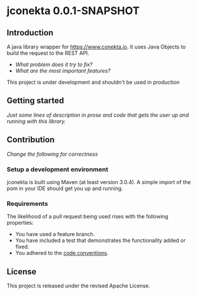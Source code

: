 # jconekta   0.0.1-SNAPSHOT
## Introduction
A java library wrapper for https://www.conekta.io. It uses Java Objects to build the request to the REST API.

- *What problem does it try to fix?*
- *What are the most important features?*

This project is under development and shouldn't be used in production

## Getting started
*Just some lines of description in prose and code that gets the user up and running with this library.*

## Contribution
*Change the following for correctness*

### Setup a development environment
jconekta is built using Maven (at least version 3.0.4).
A simple import of the pom in your IDE should get you up and running.

### Requirements
The likelihood of a pull request being used rises with the following properties:

- You have used a feature branch.
- You have included a test that demonstrates the functionality added or fixed.
- You adhered to the [code conventions](http://www.oracle.com/technetwork/java/javase/documentation/codeconvtoc-136057.html).

## License
This project is released under the revised Apache License.